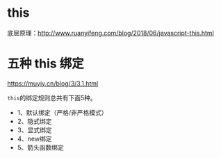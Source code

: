 # this

底层原理：http://www.ruanyifeng.com/blog/2018/06/javascript-this.html

# 五种 this 绑定

https://muyiy.cn/blog/3/3.1.html

`this`的绑定规则总共有下面5种。

- 1、默认绑定（严格/非严格模式）
- 2、隐式绑定
- 3、显式绑定
- 4、new绑定
- 5、箭头函数绑定